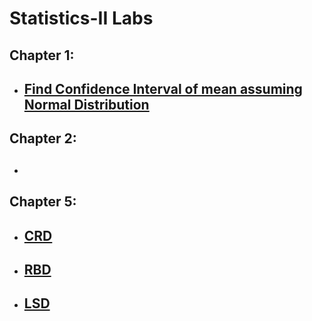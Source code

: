 # Statistics-II Labs

## Chapter 1:

- ## [Find Confidence Interval of mean assuming Normal Distribution](https://github.com/sthsuyash/CSIT_Labs/tree/main/3rd_Semester/Statistics-II/Confidence_Interval)

## Chapter 2:

- ## []()

## Chapter 5:

- ## [CRD](https://github.com/sthsuyash/CSIT_Labs/tree/main/3rd_Semester/Statistics-II/CRD)
- ## [RBD](https://github.com/sthsuyash/CSIT_Labs/tree/main/3rd_Semester/Statistics-II/RBD)
- ## [LSD](https://github.com/sthsuyash/CSIT_Labs/tree/main/3rd_Semester/Statistics-II/LSD)
